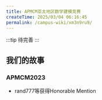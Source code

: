```yaml
---
title: APMCM亚太地区数学建模竞赛
createTime: 2025/03/04 06:16:45
permalink: /campus-wiki/xm3n9ru9/
---
```



:::tip
待完善
:::

## 我们的故事

### APMCM2023

- rand777等获得Honorable Mention